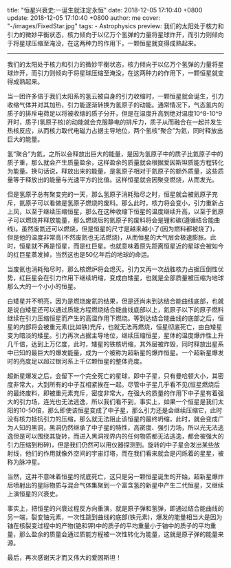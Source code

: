 title: "恒星兴衰史:一诞生就注定永恒"
date: 2018-12-05 17:10:40 +0800
update: 2018-12-05 17:10:40 +0800
author: me
cover: "-/images/FixedStar.jpg"
tags:
    - Astrophysics
preview: 我们的太阳处于核力和引力的微妙平衡状态，核力倾向于以亿万个氢弹的力量将星球炸开，而引力则倾向于将星球压缩至淹没，在这两种力的作用下，一颗恒星就变得成熟起来。

---

我们的太阳处于核力和引力的微妙平衡状态，核力倾向于以亿万个氢弹的力量将星球炸开，而引力则倾向于将星球压缩至淹没，在这两种力的作用下，一颗恒星就变得成熟起来。

当一团许多倍于我们太阳系的氢云被自身的引力收缩时，一颗恒星就会诞生，引力收缩气体并对其加热，引力能逐渐转换为氢原子的动能。通常情况下，气态氢内的质子的排斥电荷足以将被收缩的质子分开，但是在温度升高到绝对温度10^8-10^9开时，质子(氢原子核)的动能就会克服静电的排斥力，质子从而融合在一起并发生热核反应，从而核力取代电磁力占据主导地位，两个氢核“聚合”为氦，同时释放出巨大的能量。

氢“聚合”为氦，之所以会释放出巨大的能量，是因为氢原子中的质子比氦原子中的质子重，那么就会产生质量盈余，这样盈余的质量就会根据爱因斯坦质能方程转化为能量。换句话说，释放出来的能量，是氢原子相对于氦原子的额外质量，这些质量等于释放出的能量与光速平方的比值。这样恒星就会因聚变燃烧，从而发光。

但是氢原子总有聚变完的一天，那么氢原子消耗殆尽之时，恒星就会被氦原子充斥，氦原子可以看做是氢原子燃烧的废料。那么此时，核力将会变小，引力重新占上风，以至于继续压缩恒星，那么在这种收缩下恒星的温度继续升高，以至于氦原子可以燃烧并释放能量，那么燃烧后的氦原子的废料将会是锂和碳(遵循结合能曲线)。虽然废氦还可以燃烧，但是恒星的尺寸是越来越小了(因为燃料都被烧了)，但是他的温度非常高(不然废氦也无法燃烧)，从而恒星的大气层会极速膨胀。此时，恒星就不再是恒星，而是红巨星。也就意味着原先距离恒星近的星球会被如今的红巨星蒸发掉，当然这也是50亿年后的地球的命运。

当废氦也消耗殆尽时，那么核燃炉将会熄灭。引力又再一次战胜核力占据压倒性优势，红巨星会在引力作用下继续坍缩，变成白矮星，也就是全部质量被压缩为地球那么大的一个小小的恒星。

白矮星并不明亮，因为是燃烧废氦的结果，但是还尚未到达结合能曲线底部，也就是说白矮星还可以通过质能方程燃烧结合能曲线底部以上，氦原子以下的原子燃料继续在引力压缩恒星而产生的高温作用下燃烧。等到达结合能曲线的底部之后，恒星的内部将会被重元素(比如铁)充斥，也就无法再燃烧，恒星彻底死亡，由白矮星变为暗淡的矮星。引力再次占据主导地位，继续压缩恒星，星体的温度爆炸性上升几千倍，达到上万亿度，此时，矮星的铁核坍缩，其外层被炸毁，同时释放出星系中已知的最巨大的爆发能量，成为一个被称为超新星的爆炸恒星。一个超新星爆发时的亮度足以超过银河系上千亿颗恒星的整体亮度。

超新星爆发之后，会留下一个完全死亡的星球，即中子星，只有曼哈顿大小，其密度非常大，大到所有的中子互相紧挨在一起。尽管中子星几乎看不见(恒星燃烧后的最终废料，即被重元素充斥，密度非常大，在强大的质量的作用下中子星有着强大的引力场，连光也无法逃逸，所以我们看不到，事实上，如果一个恒星是我们太阳的10-50倍，那么即使该恒星变成了中子星，那么引力还是会继续压缩它，此时没有核力抵抗引力的压缩，那么就无法阻止该恒星的最终坍缩，此时，就会变成广为人知的黑洞，黑洞仍然继承了中子星的特性，高密度、强引力场，所以光无法逃逸但是可以围绕其旋转，而进入黑洞视界内的任何物质都无法逃逸，都会被强大的引力压缩到粉碎)，但是我们仍然可以用仪器探测到。旋转的中子星会发出某些放射线，他们的作用就像外空间的宇宙灯塔，而在我们看来就会是闪烁着的星星，被称为脉冲星。

当然，这并不意味着恒星的彻底死亡，这只是另一颗恒星诞生的开始，超新星爆炸后喷射出的星际物质与混合气体集聚到一个富含氢的新星中产生二代恒星，又继续上演恒星的兴衰史。

事实上，把恒星的兴衰过程反方向重演，就是原子弹和氢弹，即通过结合能曲线的另一端，裂变铀元素，一次性跳到曲线的底部(铁元素)，爆发的能量相当大是因为铀在核裂变过程中的产物(铯和钾)中的质子的平均重量小于铀中的质子的平均重量，那么盈余的质量会通过质能方程被一次性转化为能量，这就是原子弹的能量来源。

最后，再次感谢天才而又伟大的爱因斯坦！